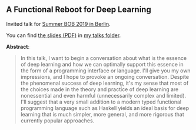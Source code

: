 ## A Functional Reboot for Deep Learning

Invited talk for [Summer BOB 2019 in Berlin](https://bobkonf.de/2019-summer/program.html).

You can find [the slides (PDF)](http://conal.net/talks/deep-learning-rebooted.pdf) in [my talks folder](http://conal.net/talks/).

**Abstract**:

 <blockquote>

In this talk, I want to begin a conversation about what is the essence of deep learning and how we can optimally support this essence in the form of a programming interface or language. I'll give you my own impressions, and I hope to provoke an ongoing conversation. Despite the phenomenal success of deep learning, it's my sense that most of the choices made in the theory and practice of deep learning are nonessential and even harmful (unnecessarily complex and limited). I'll suggest that a very small addition to a modern typed functional programming language such as Haskell yields an ideal basis for deep learning that is much simpler, more general, and more rigorous that currently popular approaches.

 </blockquote>

